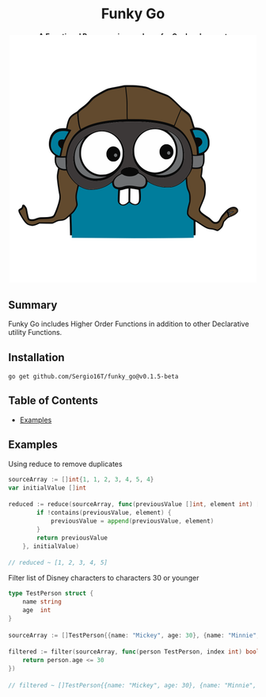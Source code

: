 <div align="center">
    <h1>Funky Go</h1>
    <h4>
    A Functional Programming package for Go development
    </h4>
    <p>
        <a href="https://pkg.go.dev/github.com/gabriel-vasile/mimetype">
            <img alt="Go Reference" src="https://pkg.go.dev/badge/github.com/gabriel-vasile/mimetype.svg">
        </a>
        <a href="https://goreportcard.com/report/github.com/Sergio16T/funky_go">
            <img alt="go report A+" src="https://goreportcard.com/badge/github.com/Sergio16T/funky_go"/>
        </a>
        <a href="LICENSE">
            <img alt="License" src="https://img.shields.io/badge/License-MIT-green.svg">
        </a>
    </p>
    <img src="./go-pilot.svg" width="500px" style="margin-top: -60px">
</div>


## Summary
Funky Go includes Higher Order Functions in addition to other 
Declarative utility Functions.


## Installation

```
go get github.com/Sergio16T/funky_go@v0.1.5-beta
```
## Table of Contents

- [Examples](#examples)


## Examples

Using reduce to remove duplicates
```go
sourceArray := []int{1, 1, 2, 3, 4, 5, 4}
var initialValue []int

reduced := reduce(sourceArray, func(previousValue []int, element int) []int {
		if !contains(previousValue, element) {
			previousValue = append(previousValue, element)
		}
		return previousValue
	}, initialValue)

// reduced ~ [1, 2, 3, 4, 5]
```

Filter list of Disney characters to characters 30 or younger
```go
type TestPerson struct {
    name string
    age  int
}

sourceArray := []TestPerson{{name: "Mickey", age: 30}, {name: "Minnie", age: 27}, {name: "Goofy", age: 22}, {name: "Donald", age: 32}}

filtered := filter(sourceArray, func(person TestPerson, index int) bool {
    return person.age <= 30
})

// filtered ~ []TestPerson{{name: "Mickey", age: 30}, {name: "Minnie", age: 27}, {name: "Goofy", age: 22}}

```